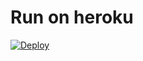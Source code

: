 # Run on heroku
[![Deploy](https://www.herokucdn.com/deploy/button.svg)](https://heroku.com/deploy?template=https://github.com/RzxGamz/Rzx-MD)
